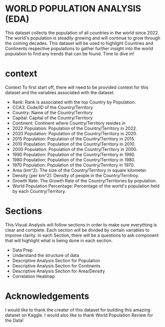 
# WORLD POPULATION ANALYSIS (EDA)

This dataset collects the population of all countries in the world since 2022. The world's population is steadily growing and will continue to grow through the coming decades. This dataset will be used to highlight Countries and Continents respective populations to gather further insight into the world population to find any trends that can be found. Time to dive in!

# context

Context
To first start off, there will need to be provided context for this dataset and the variables associated with the dataset.

- Rank: Rank is associated with the top Country by Population.
- CCA3: Code/ID of the Country/Territory
- Country: Name of the Country/Territory
- Capital: Capital of the Country/Territory
- Continent: Continent where Country/Territory resides in
- 2022 Population: Population of the Country/Territory in 2022.
- 2020 Population: Population of the Country/Territory in 2020.
- 2015 Population: Population of the Country/Territory in 2015.
- 2010 Population: Population of the Country/Territory in 2010.
- 2000 Population: Population of the Country/Territory in 2000.
- 1990 Population: Population of the Country/Territory in 1990.
- 1980 Population: Population of the Country/Territory in 1980.
- 1970 Population: Population of the Country/Territory in 1970.
- Area (km^2): The size of the Country/Territory in square kilometer.
- Density (per km^2): Density of people in the Country/Territroy.
- Growth Rate: The Growth Rate of the Country/Territories by population.
- World Population Percentage: Percentage of the world's population held by each Country/Territory.

# Sections
This Visual Analysis will follow sections in order to make sure everything is clear and complete. Each section will be divided by certain variables to improve clarity. In each Section, there will be a questions to ask component that will highlight what is being done in each section.

- Data Prep
- Understand the structure of data
- Descriptive Analysis Section for Population
- Descriptive Analysis Section for Continents
- Descriptive Analysis Section for Area/Density
- Correlation Heatmap

# Acknowledgements

I would like to thank the creater of this dataset for building this amazing dataset on Kaggle. I would also like to thank World Population Review for the Data!